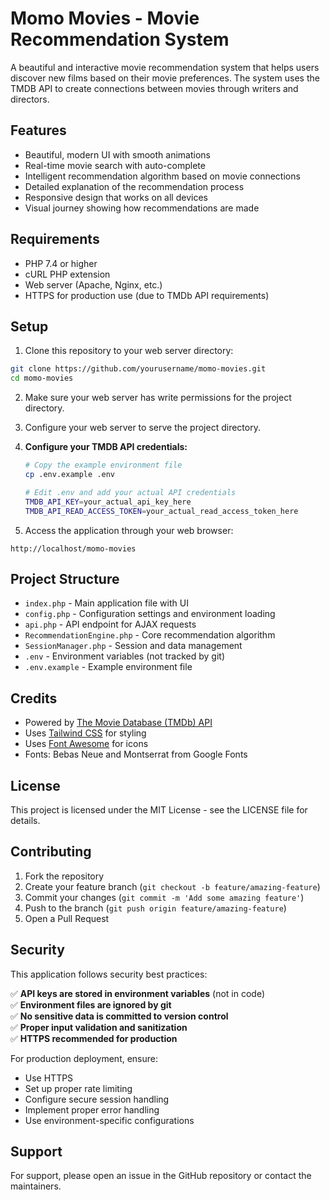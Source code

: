 # Momo Movies - Movie Recommendation System

A beautiful and interactive movie recommendation system that helps users discover new films based on their movie preferences. The system uses the TMDB API to create connections between movies through writers and directors.

## Features

- Beautiful, modern UI with smooth animations
- Real-time movie search with auto-complete
- Intelligent recommendation algorithm based on movie connections
- Detailed explanation of the recommendation process
- Responsive design that works on all devices
- Visual journey showing how recommendations are made

## Requirements

- PHP 7.4 or higher
- cURL PHP extension
- Web server (Apache, Nginx, etc.)
- HTTPS for production use (due to TMDb API requirements)

## Setup

1. Clone this repository to your web server directory:
```bash
git clone https://github.com/yourusername/momo-movies.git
cd momo-movies
```

2. Make sure your web server has write permissions for the project directory.

3. Configure your web server to serve the project directory.

4. **Configure your TMDB API credentials:**
   ```bash
   # Copy the example environment file
   cp .env.example .env
   
   # Edit .env and add your actual API credentials
   TMDB_API_KEY=your_actual_api_key_here
   TMDB_API_READ_ACCESS_TOKEN=your_actual_read_access_token_here
   ```

5. Access the application through your web browser:
```
http://localhost/momo-movies
```

## Project Structure

- `index.php` - Main application file with UI
- `config.php` - Configuration settings and environment loading
- `api.php` - API endpoint for AJAX requests
- `RecommendationEngine.php` - Core recommendation algorithm
- `SessionManager.php` - Session and data management
- `.env` - Environment variables (not tracked by git)
- `.env.example` - Example environment file

## Credits

- Powered by [The Movie Database (TMDb) API](https://www.themoviedb.org/)
- Uses [Tailwind CSS](https://tailwindcss.com/) for styling
- Uses [Font Awesome](https://fontawesome.com/) for icons
- Fonts: Bebas Neue and Montserrat from Google Fonts

## License

This project is licensed under the MIT License - see the LICENSE file for details.

## Contributing

1. Fork the repository
2. Create your feature branch (`git checkout -b feature/amazing-feature`)
3. Commit your changes (`git commit -m 'Add some amazing feature'`)
4. Push to the branch (`git push origin feature/amazing-feature`)
5. Open a Pull Request

## Security

This application follows security best practices:

✅ **API keys are stored in environment variables** (not in code)  
✅ **Environment files are ignored by git**  
✅ **No sensitive data is committed to version control**  
✅ **Proper input validation and sanitization**  
✅ **HTTPS recommended for production**  

For production deployment, ensure:
- Use HTTPS
- Set up proper rate limiting
- Configure secure session handling
- Implement proper error handling
- Use environment-specific configurations

## Support

For support, please open an issue in the GitHub repository or contact the maintainers. 